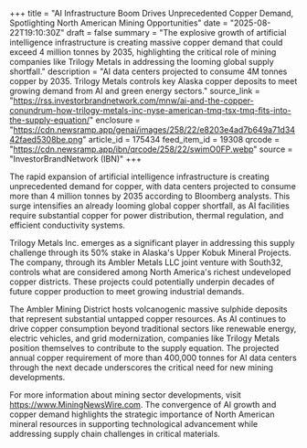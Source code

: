 +++
title = "AI Infrastructure Boom Drives Unprecedented Copper Demand, Spotlighting North American Mining Opportunities"
date = "2025-08-22T19:10:30Z"
draft = false
summary = "The explosive growth of artificial intelligence infrastructure is creating massive copper demand that could exceed 4 million tonnes by 2035, highlighting the critical role of mining companies like Trilogy Metals in addressing the looming global supply shortfall."
description = "AI data centers projected to consume 4M tonnes copper by 2035. Trilogy Metals controls key Alaska copper deposits to meet growing demand from AI and green energy sectors."
source_link = "https://rss.investorbrandnetwork.com/mnw/ai-and-the-copper-conundrum-how-trilogy-metals-inc-nyse-american-tmq-tsx-tmq-fits-into-the-supply-equation/"
enclosure = "https://cdn.newsramp.app/genai/images/258/22/e8203e4ad7b649a71d3442faed5308be.png"
article_id = 175434
feed_item_id = 19308
qrcode = "https://cdn.newsramp.app/ibn/qrcode/258/22/swimO0FP.webp"
source = "InvestorBrandNetwork (IBN)"
+++

<p>The rapid expansion of artificial intelligence infrastructure is creating unprecedented demand for copper, with data centers projected to consume more than 4 million tonnes by 2035 according to Bloomberg analysts. This surge intensifies an already looming global copper shortfall, as AI facilities require substantial copper for power distribution, thermal regulation, and efficient conductivity systems.</p><p>Trilogy Metals Inc. emerges as a significant player in addressing this supply challenge through its 50% stake in Alaska's Upper Kobuk Mineral Projects. The company, through its Ambler Metals LLC joint venture with South32, controls what are considered among North America's richest undeveloped copper districts. These projects could potentially underpin decades of future copper production to meet growing industrial demands.</p><p>The Ambler Mining District hosts volcanogenic massive sulphide deposits that represent substantial untapped copper resources. As AI continues to drive copper consumption beyond traditional sectors like renewable energy, electric vehicles, and grid modernization, companies like Trilogy Metals position themselves to contribute to the supply equation. The projected annual copper requirement of more than 400,000 tonnes for AI data centers through the next decade underscores the critical need for new mining developments.</p><p>For more information about mining sector developments, visit <a href="https://www.MiningNewsWire.com" rel="nofollow" target="_blank">https://www.MiningNewsWire.com</a>. The convergence of AI growth and copper demand highlights the strategic importance of North American mineral resources in supporting technological advancement while addressing supply chain challenges in critical materials.</p>
